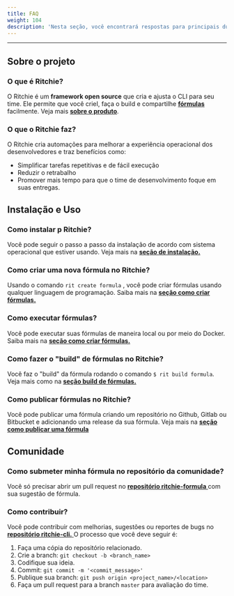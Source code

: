 ```yaml
---
title: FAQ
weight: 104
description: 'Nesta seção, você encontrará respostas para principais dúvidas sobre Ritchie.'
---
```


---

## **Sobre o projeto**

### **O que é Ritchie?**

O Ritchie é um **framework open source** que cria e ajusta o CLI para seu time. Ele permite que você crieI, faça o build e compartilhe [**fórmulas**](/docs-ritchie/content/pt-br/principais-conceitos#formulas) facilmente. Veja mais [**sobre o produto**](/docs-ritchie/content/pt-br/sobre-ritchie).

### **O que o Ritchie faz?**

O Ritchie cria automações para melhorar a experiência operacional dos desenvolvedores e traz benefícios como:

* Simplificar tarefas repetitivas e de fácil execução
* Reduzir o retrabalho 
* Promover mais tempo para que o time de desenvolvimento foque em suas entregas.

## **Instalação e Uso**

### **Como instalar p Ritchie?** 

Você pode seguir o passo a passo da instalação de acordo com sistema operacional que estiver usando. Veja mais na [**seção de instalação.** ](/docs-ritchie/content/pt-br/primeiros-passos/instalacao-cli/)

### **Como criar uma nova fórmula no Ritchie?**

Usando o comando `rit create formula` , você pode criar fórmulas usando qualquer linguagem de programação. Saiba mais na [**seção como criar fórmulas.** ](/docs-ritchie/content/pt-br/tutoriais/formulas/como-criar-formulas)

### **Como executar fórmulas?**

Você pode executar suas fórmulas de maneira local ou por meio do Docker. Saiba mais na [**seção como criar fórmulas.** ](/docs-ritchie/content/pt-br/tutoriais/formulas/como-criar-formulas)

### **Como fazer o "build" de fórmulas no Ritchie?**

Você faz o "build" da fórmula rodando o comando `$ rit build formula`. Veja mais como na [**seção build de fórmulas.**](/docs-ritchie/content/pt-br/tutoriais/formulas/como-buildar-formulas)

### **Como publicar fórmulas no Ritchie?**

Você pode publicar uma fórmula criando um repositório no Github, Gitlab ou Bitbucket e adicionando uma release da sua fórmula. Veja mais na [**seção como publicar uma fórmula**](/docs-ritchie/content/pt-br/tutoriais/formulas/como-publicar-formulas) 

## **Comunidade**

### **Como submeter minha fórmula no repositório da comunidade?**

Você só precisar abrir um pull request no [**repositório ritchie-formula** ](https://github.com/ZupIT/ritchie-formulas) com sua sugestão de fórmula.

### **Como contribuir?**

Você pode contribuir com melhorias, sugestões ou reportes de bugs no [**repositório ritchie-cli.** ](https://github.com/ZupIT/ritchie-cli) O processo que você deve seguir é:

1. Faça uma cópia do repositório relacionado.
2. Crie a branch: `git checkout -b <branch_name>`
3. Codifique sua ideia.
4. Commit: `git commit -m '<commit_message>'`
5. Publique sua branch: `git push origin <project_name>/<location>`
6. Faça um pull request para a branch `master` para avaliação do time.
